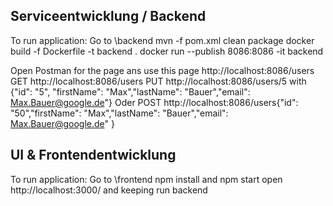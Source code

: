 ## Serviceentwicklung / Backend

To run application: 
Go to \backend
mvn -f pom.xml clean package
docker build -f Dockerfile -t backend .
docker run --publish 8086:8086 -it backend 

Open Postman for the page ans use this page http://localhost:8086/users
GET http://localhost:8086/users
PUT http://localhost:8086/users/5 with {"id": "5", "firstName": "Max","lastName": "Bauer","email": Max.Bauer@google.de"}
Oder POST  http://localhost:8086/users{"id": "50","firstName": "Max","lastName": "Bauer","email": Max.Bauer@google.de" }

## UI & Frontendentwicklung
To run application:
Go to \frontend
npm install and npm start
open http://localhost:3000/ and keeping run backend
